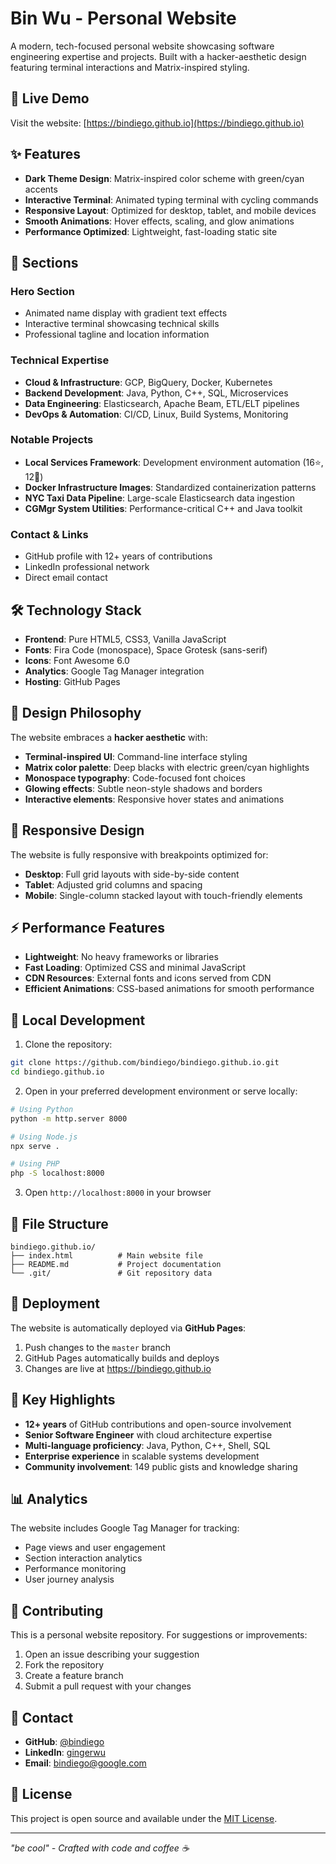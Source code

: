 # Bin Wu - Personal Website

A modern, tech-focused personal website showcasing software engineering expertise and projects. Built with a hacker-aesthetic design featuring terminal interactions and Matrix-inspired styling.

## 🚀 Live Demo

Visit the website: [https://bindiego.github.io](https://bindiego.github.io)

## ✨ Features

- **Dark Theme Design**: Matrix-inspired color scheme with green/cyan accents
- **Interactive Terminal**: Animated typing terminal with cycling commands
- **Responsive Layout**: Optimized for desktop, tablet, and mobile devices
- **Smooth Animations**: Hover effects, scaling, and glow animations
- **Performance Optimized**: Lightweight, fast-loading static site

## 🎯 Sections

### Hero Section
- Animated name display with gradient text effects
- Interactive terminal showcasing technical skills
- Professional tagline and location information

### Technical Expertise
- **Cloud & Infrastructure**: GCP, BigQuery, Docker, Kubernetes
- **Backend Development**: Java, Python, C++, SQL, Microservices
- **Data Engineering**: Elasticsearch, Apache Beam, ETL/ELT pipelines
- **DevOps & Automation**: CI/CD, Linux, Build Systems, Monitoring

### Notable Projects
- **Local Services Framework**: Development environment automation (16⭐, 12🍴)
- **Docker Infrastructure Images**: Standardized containerization patterns
- **NYC Taxi Data Pipeline**: Large-scale Elasticsearch data ingestion
- **CGMgr System Utilities**: Performance-critical C++ and Java toolkit

### Contact & Links
- GitHub profile with 12+ years of contributions
- LinkedIn professional network
- Direct email contact

## 🛠️ Technology Stack

- **Frontend**: Pure HTML5, CSS3, Vanilla JavaScript
- **Fonts**: Fira Code (monospace), Space Grotesk (sans-serif)
- **Icons**: Font Awesome 6.0
- **Analytics**: Google Tag Manager integration
- **Hosting**: GitHub Pages

## 🎨 Design Philosophy

The website embraces a **hacker aesthetic** with:

- **Terminal-inspired UI**: Command-line interface styling
- **Matrix color palette**: Deep blacks with electric green/cyan highlights
- **Monospace typography**: Code-focused font choices
- **Glowing effects**: Subtle neon-style shadows and borders
- **Interactive elements**: Responsive hover states and animations

## 📱 Responsive Design

The website is fully responsive with breakpoints optimized for:

- **Desktop**: Full grid layouts with side-by-side content
- **Tablet**: Adjusted grid columns and spacing
- **Mobile**: Single-column stacked layout with touch-friendly elements

## ⚡ Performance Features

- **Lightweight**: No heavy frameworks or libraries
- **Fast Loading**: Optimized CSS and minimal JavaScript
- **CDN Resources**: External fonts and icons served from CDN
- **Efficient Animations**: CSS-based animations for smooth performance

## 🔧 Local Development

1. Clone the repository:
```bash
git clone https://github.com/bindiego/bindiego.github.io.git
cd bindiego.github.io
```

2. Open in your preferred development environment or serve locally:
```bash
# Using Python
python -m http.server 8000

# Using Node.js
npx serve .

# Using PHP
php -S localhost:8000
```

3. Open `http://localhost:8000` in your browser

## 📄 File Structure

```
bindiego.github.io/
├── index.html          # Main website file
├── README.md           # Project documentation
└── .git/               # Git repository data
```

## 🚀 Deployment

The website is automatically deployed via **GitHub Pages**:

1. Push changes to the `master` branch
2. GitHub Pages automatically builds and deploys
3. Changes are live at https://bindiego.github.io

## 🎯 Key Highlights

- **12+ years** of GitHub contributions and open-source involvement
- **Senior Software Engineer** with cloud architecture expertise
- **Multi-language proficiency**: Java, Python, C++, Shell, SQL
- **Enterprise experience** in scalable systems development
- **Community involvement**: 149 public gists and knowledge sharing

## 📊 Analytics

The website includes Google Tag Manager for tracking:
- Page views and user engagement
- Section interaction analytics
- Performance monitoring
- User journey analysis

## 🤝 Contributing

This is a personal website repository. For suggestions or improvements:

1. Open an issue describing your suggestion
2. Fork the repository
3. Create a feature branch
4. Submit a pull request with your changes

## 📧 Contact

- **GitHub**: [@bindiego](https://github.com/bindiego)
- **LinkedIn**: [gingerwu](https://www.linkedin.com/in/gingerwu/)
- **Email**: bindiego@google.com

## 📝 License

This project is open source and available under the [MIT License](LICENSE).

---

*"be cool" - Crafted with code and coffee ☕*